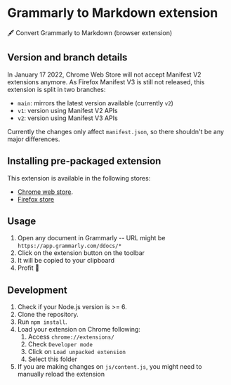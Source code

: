 # Grammarly to Markdown extension

🖋 Convert Grammarly to Markdown (browser extension)

## Version and branch details

In January 17 2022, Chrome Web Store will not accept Manifest V2 extensions anymore. As Firefox
Manifest V3 is still not released, this extension is split in two branches:

- `main`: mirrors the latest version available (currently `v2`)
- `v1`: version using Manifest V2 APIs
- `v2`: version using Manifest V3 APIs

Currently the changes only affect `manifest.json`, so there shouldn't be any major differences.

## Installing pre-packaged extension

This extension is available in the following stores:

- [Chrome web store](https://chrome.google.com/webstore/detail/grammarly-to-markdown/bjodbpcjeogaihbekannledankhcjbgo).
- [Firefox store](https://addons.mozilla.org/en-GB/firefox/addon/grammarly-to-markdown/)

## Usage

1. Open any document in Grammarly -- URL might be `https://app.grammarly.com/ddocs/*`
1. Click on the extension button on the toolbar
1. It will be copied to your clipboard
1. Profit 🚀

## Development

1. Check if your Node.js version is >= 6.
1. Clone the repository.
1. Run `npm install`.
1. Load your extension on Chrome following:
    1. Access `chrome://extensions/`
    2. Check `Developer mode`
    3. Click on `Load unpacked extension`
    4. Select this folder
1. If you are making changes on `js/content.js`, you might need to manually reload the extension
